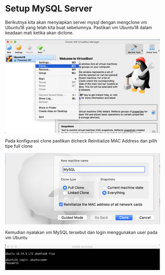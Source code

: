 # Setup MySQL Server

Berikutnya kita akan menyiapkan server mysql dengan mengclone vm Ubuntu18 yang telah kita buat sebelumnya. Pastikan vm Ubuntu18 dalam keadaan mati ketika akan diclone.

![Clone-VM](https://github.com/renosuprastiyo/Batista/blob/master/resources/2_1_clone.png)

Pada konfigurasi clone pastikan dicheck Reinitialize MAC Address dan pilih tipe full clone

![Config-Clone](https://github.com/renosuprastiyo/Batista/blob/master/resources/2_2_config_clone.png)

Kemudian nyalakan vm MySQL tersebut dan login menggunakan user pada vm Ubuntu

![Login-VM](https://github.com/renosuprastiyo/Batista/blob/master/resources/2_3_login.png)


